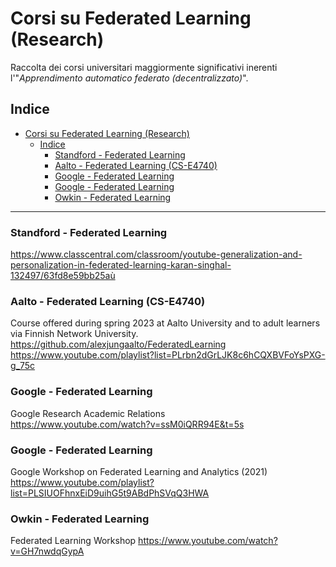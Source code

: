 # Corsi su Federated Learning (Research)
Raccolta dei corsi universitari maggiormente significativi inerenti l'"_Apprendimento automatico federato (decentralizzato)_".
 
## Indice
- [Corsi su Federated Learning (Research)](#corsi-su-federated-learning-research)
  - [Indice](#indice)
    - [Standford - Federated Learning](#standford---federated-learning)
    - [Aalto - Federated Learning (CS-E4740)](#aalto---federated-learning-cs-e4740)
    - [Google - Federated Learning](#google---federated-learning)
    - [Google - Federated Learning](#google---federated-learning-1)
    - [Owkin - Federated Learning](#owkin---federated-learning)

 

-------------


### Standford - Federated Learning
https://www.classcentral.com/classroom/youtube-generalization-and-personalization-in-federated-learning-karan-singhal-132497/63fd8e59bb25aù


### Aalto - Federated Learning (CS-E4740)
Course offered during spring 2023 at Aalto University and to adult learners via Finnish Network University.
https://github.com/alexjungaalto/FederatedLearning     
https://www.youtube.com/playlist?list=PLrbn2dGrLJK8c6hCQXBVFoYsPXG-g_75c


### Google - Federated Learning 
Google Research Academic Relations   
https://www.youtube.com/watch?v=ssM0iQRR94E&t=5s    


### Google - Federated Learning 
Google Workshop on Federated Learning and Analytics (2021)    
https://www.youtube.com/playlist?list=PLSIUOFhnxEiD9uihG5t9ABdPhSVqQ3HWA


### Owkin - Federated Learning
Federated Learning Workshop
https://www.youtube.com/watch?v=GH7nwdqGypA


